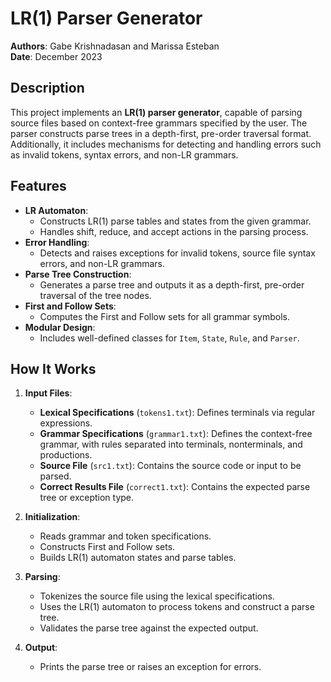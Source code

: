# LR(1) Parser Generator

**Authors**: Gabe Krishnadasan and Marissa Esteban  
**Date**: December 2023

## Description

This project implements an **LR(1) parser generator**, capable of parsing source files based on context-free grammars specified by the user. The parser constructs parse trees in a depth-first, pre-order traversal format. Additionally, it includes mechanisms for detecting and handling errors such as invalid tokens, syntax errors, and non-LR grammars.

## Features

- **LR Automaton**:
  - Constructs LR(1) parse tables and states from the given grammar.
  - Handles shift, reduce, and accept actions in the parsing process.
- **Error Handling**:
  - Detects and raises exceptions for invalid tokens, source file syntax errors, and non-LR grammars.
- **Parse Tree Construction**:
  - Generates a parse tree and outputs it as a depth-first, pre-order traversal of the tree nodes.
- **First and Follow Sets**:
  - Computes the First and Follow sets for all grammar symbols.
- **Modular Design**:
  - Includes well-defined classes for `Item`, `State`, `Rule`, and `Parser`.

## How It Works

1. **Input Files**:
   - **Lexical Specifications** (`tokens1.txt`): Defines terminals via regular expressions.
   - **Grammar Specifications** (`grammar1.txt`): Defines the context-free grammar, with rules separated into terminals, nonterminals, and productions.
   - **Source File** (`src1.txt`): Contains the source code or input to be parsed.
   - **Correct Results File** (`correct1.txt`): Contains the expected parse tree or exception type.

2. **Initialization**:
   - Reads grammar and token specifications.
   - Constructs First and Follow sets.
   - Builds LR(1) automaton states and parse tables.

3. **Parsing**:
   - Tokenizes the source file using the lexical specifications.
   - Uses the LR(1) automaton to process tokens and construct a parse tree.
   - Validates the parse tree against the expected output.

4. **Output**:
   - Prints the parse tree or raises an exception for errors.
